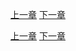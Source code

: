 [上一章](第四章*Server类和PluginManager类.md) [下一章](第六章*各种工具类的介绍.md)

[上一章](第四章*Server类和PluginManager类.md) [下一章](第六章*各种工具类的介绍.md)
